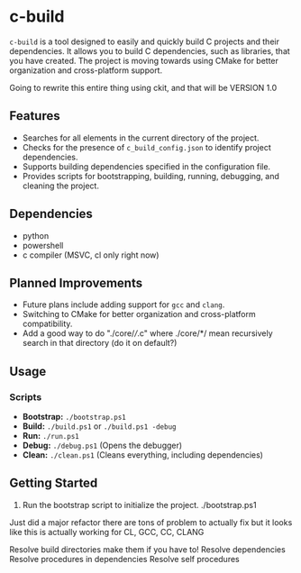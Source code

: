 # c-build

`c-build` is a tool designed to easily and quickly build C projects and their dependencies. 
It allows you to build C dependencies, such as libraries, that you have created.
The project is moving towards using CMake for better organization and cross-platform support.

Going to rewrite this entire thing using ckit, and that will be VERSION 1.0 

## Features
- Searches for all elements in the current directory of the project.
- Checks for the presence of `c_build_config.json` to identify project dependencies.
- Supports building dependencies specified in the configuration file.
- Provides scripts for bootstrapping, building, running, debugging, and cleaning the project.

## Dependencies
- python
- powershell
- c compiler (MSVC, cl only right now)

## Planned Improvements
- Future plans include adding support for `gcc` and `clang`.
- Switching to CMake for better organization and cross-platform compatibility.
- Add a good way to do "./core/*/*.c" where ./core/*/ mean recursively search in that directory (do it on default?)

## Usage
### Scripts
- **Bootstrap:** `./bootstrap.ps1`
- **Build:** `./build.ps1` or `./build.ps1 -debug`
- **Run:** `./run.ps1`
- **Debug:** `./debug.ps1` (Opens the debugger)
- **Clean:** `./clean.ps1` (Cleans everything, including dependencies)

## Getting Started
1. Run the bootstrap script to initialize the project.
   ./bootstrap.ps1


Just did a major refactor there are tons of problem to actually fix but it looks like this is actually working for
CL, GCC, CC, CLANG

Resolve build directories make them if you have to!
Resolve dependencies
Resolve procedures in dependencies
Resolve self procedures